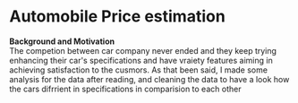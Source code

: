 # Automobile Price estimation





**Background and Motivation**<br>
 The competion between car company never ended and they keep trying enhancing their car's specifications and have vraiety features aiming in achieving satisfaction to the cusmors.
As that been said, I made some analysis for the data after reading, and cleaning the data to have a look how the cars difrrient in specifications in comparision to each other
